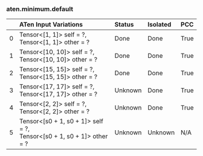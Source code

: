 ### aten.minimum.default
|    | ATen Input Variations                                                    | Status   | Isolated   | PCC   |
|---:|:-------------------------------------------------------------------------|:---------|:-----------|:------|
|  0 | Tensor<[1, 1]> self = ?,<br>Tensor<[1, 1]> other = ?                     | Done     | Done       | True  |
|  1 | Tensor<[10, 10]> self = ?,<br>Tensor<[10, 10]> other = ?                 | Done     | Done       | True  |
|  2 | Tensor<[15, 15]> self = ?,<br>Tensor<[15, 15]> other = ?                 | Done     | Done       | True  |
|  3 | Tensor<[17, 17]> self = ?,<br>Tensor<[17, 17]> other = ?                 | Unknown  | Done       | True  |
|  4 | Tensor<[2, 2]> self = ?,<br>Tensor<[2, 2]> other = ?                     | Unknown  | Done       | True  |
|  5 | Tensor<[s0 + 1, s0 + 1]> self = ?,<br>Tensor<[s0 + 1, s0 + 1]> other = ? | Unknown  | Unknown    | N/A   |

